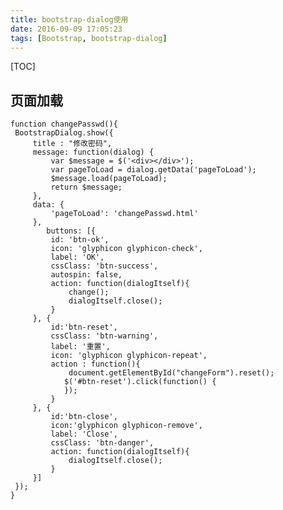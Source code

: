 ```yaml
---
title: bootstrap-dialog使用
date: 2016-09-09 17:05:23
tags: [Bootstrap, bootstrap-dialog]
---
```

[TOC]

## 页面加载

    function changePasswd(){
     BootstrapDialog.show({
    	 title : "修改密码",
         message: function(dialog) {
             var $message = $('<div></div>');
             var pageToLoad = dialog.getData('pageToLoad');
             $message.load(pageToLoad);
             return $message;
         },
         data: {
             'pageToLoad': 'changePasswd.html'
         },
        	buttons: [{
             id: 'btn-ok',   
             icon: 'glyphicon glyphicon-check',       
             label: 'OK',
             cssClass: 'btn-success', 
             autospin: false,
             action: function(dialogItself){    
            	 change();
          	     dialogItself.close();
             }
         }, {
        	 id:'btn-reset',
             cssClass: 'btn-warning',
             label: '重置',
             icon: 'glyphicon glyphicon-repeat',
             action : function(){
            	 document.getElementById("changeForm").reset();
            	$('#btn-reset').click(function() {
            	});
             }
         }, {
        	 id:'btn-close',
        	 icon:'glyphicon glyphicon-remove',
             label: 'Close',
             cssClass: 'btn-danger',
             action: function(dialogItself){
                 dialogItself.close();
             }
         }]
     });
    }

